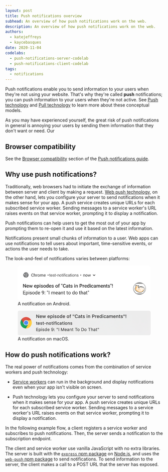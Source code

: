 ```yaml
---
layout: post
title: Push notifications overview
subhead: An overview of how push notifications work on the web.
description: An overview of how push notifications work on the web.
authors:
  - katejeffreys
  - kaycebasques
date: 2020-11-04
codelabs:
  - push-notifications-server-codelab
  - push-notifications-client-codelab
tags:
  - notifications
---
```


Push notifications enable you to send information to your users when they're not
using your website. That's why they're called **push** notifications;
you can push information to your users when they're not active. See
[Push technology](https://en.wikipedia.org/wiki/Push_technology) and
[Pull technology](https://en.wikipedia.org/wiki/Pull_technology) to learn more
about these conceptual models.

As you may have experienced yourself, the great risk of push notifications
in general is annoying your users by sending them information that they
don't want or need. Our

## Browser compatibility

See the [Browser compatibility](/push-notifications-guide/#browser-compatibility) section
of the [Push notifications guide](/push-notifications-guide/).

## Why use push notifications?

<!-- TODO(kaycebasques): Trim down this content and make it less dense. -->

Traditionally, web browsers had to initiate the exchange of information between
server and client by making a request. [Web push
technology](https://developer.mozilla.org/en-US/docs/Web/API/Push_API), on the
other hand, lets you configure your server to send notifications when it makes
sense for your app. A push service creates unique URLs for each subscribed
service worker. Sending messages to a service worker's URL raises events on that
service worker, prompting it to display a notification.

Push notifications can help users to get the most out of your app by prompting
them to re-open it and use it based on the latest information.

Notifications present small chunks of information to a user. Web apps can use
notifications to tell users about important, time-sensitive events, or actions
the user needs to take.

The look-and-feel of notifications varies between platforms:

<figure class="w-figure">
  <img class="w-screenshot w-screenshot--filled" src="./predicaments-android.png" 
       alt="A notification on Android.">
  <figcaption class="w-figcaption">A notification on Android.</figcaption>
</figure>

<figure class="w-figure">
  <img class="w-screenshot w-screenshot--filled" src="./predicaments-macbook.png" 
       alt="A notification on macOS.">
  <figcaption class="w-figcaption">A notification on macOS.</figcaption>
</figure>





## How do push notifications work?

The real power of notifications comes from the combination of service workers
and push technology:

*   [Service
    workers](https://developers.google.com/web/fundamentals/primers/service-workers)
    can run in the background and display notifications even when your app isn't
    visible on screen.

*   Push technology lets you configure your server to send notifications when it
    makes sense for your app. A push service creates unique URLs for each
    subscribed service worker. Sending messages to a service worker's URL raises
    events on that service worker, prompting it to display a notification.

In the following example flow, a client registers a service worker and
subscribes to push notifications. Then, the server sends a notification to the
subscription endpoint.

The client and service worker use vanilla JavaScript with no extra libraries.
The server is built with the [`express` npm
package](https://www.npmjs.com/package/express) on
[Node.js](https://nodejs.org/en/), and uses the [`web-push` npm
package](https://www.npmjs.com/package/web-push) to send notifications. To send
information to the server, the client makes a call to a POST URL that the server
has exposed.
